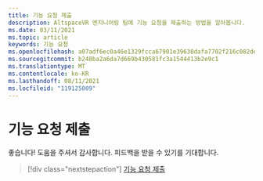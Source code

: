 ```yaml
---
title: 기능 요청 제출
description: AltspaceVR 엔지니어링 팀에 기능 요청을 제출하는 방법을 알아봅니다.
ms.date: 03/11/2021
ms.topic: article
keywords: 기능 요청
ms.openlocfilehash: a07adf6ec0a46e1329fcca67901e39630dafa7702f216c082debf0f3e52ca4f9
ms.sourcegitcommit: b248ba2a6da7d669b430581fc3a1544413b2e9c1
ms.translationtype: MT
ms.contentlocale: ko-KR
ms.lasthandoff: 08/11/2021
ms.locfileid: "119125009"
---
```

# <a name="submitting-feature-requests"></a>기능 요청 제출

좋습니다! 도움을 주셔서 감사합니다. 피드백을 받을 수 있기를 기대합니다.

> [!div class="nextstepaction"] 
> [기능 요청 제출](https://help.altvr.com/hc/en-us/requests/new?ticket_form_id=360001742213)
